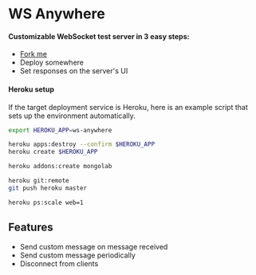 # WS Anywhere

#### Customizable WebSocket test server in 3 easy steps:
- [Fork me](https://github.com/c-hive/ws-anywhere/fork)
- Deploy somewhere
- Set responses on the server's UI

#### Heroku setup

If the target deployment service is Heroku, here is an example script that sets up the environment automatically.

```bash
export HEROKU_APP=ws-anywhere

heroku apps:destroy --confirm $HEROKU_APP
heroku create $HEROKU_APP

heroku addons:create mongolab

heroku git:remote
git push heroku master

heroku ps:scale web=1
```

## Features

- Send custom message on message received
- Send custom message periodically
- Disconnect from clients
